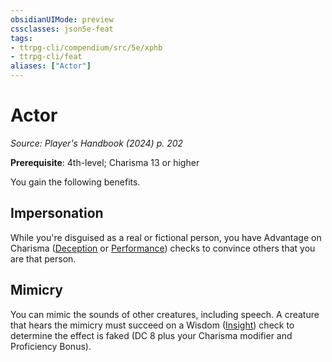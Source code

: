 ```yaml
---
obsidianUIMode: preview
cssclasses: json5e-feat
tags:
- ttrpg-cli/compendium/src/5e/xphb
- ttrpg-cli/feat
aliases: ["Actor"]
---
```

# Actor
*Source: Player's Handbook (2024) p. 202*  

**Prerequisite**: 4th-level; Charisma 13 or higher

You gain the following benefits.

## Impersonation

While you're disguised as a real or fictional person, you have Advantage on Charisma ([Deception](skills.md#Deception) or [Performance](skills.md#Performance)) checks to convince others that you are that person.

## Mimicry

You can mimic the sounds of other creatures, including speech. A creature that hears the mimicry must succeed on a Wisdom ([Insight](skills.md#Insight)) check to determine the effect is faked (DC 8 plus your Charisma modifier and Proficiency Bonus).